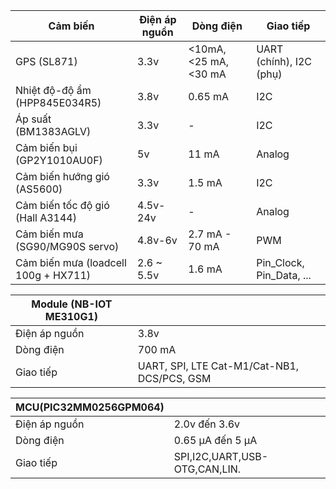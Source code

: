 | Cảm biến                           | Điện áp nguồn | Dòng điện         | Giao tiếp                           |
|------------------------------------|---------------|------------------|------------------------------------|
| GPS (SL871)                        | 3.3v          | <10mA, <25 mA, <30 mA | UART (chính), I2C (phụ)           |
| Nhiệt độ-độ ẩm (HPP845E034R5)     | 3.8v          | 0.65 mA          | I2C                                |
| Áp suất (BM1383AGLV)              | 3.3v          | -                | I2C                                |
| Cảm biến bụi (GP2Y1010AU0F)       | 5v            | 11 mA            | Analog                             |
| Cảm biến hướng gió (AS5600)        | 3.3v          | 1.5 mA           | I2C                                |
| Cảm biến tốc độ gió (Hall A3144)   | 4.5v-24v      | -                | Analog                             |
| Cảm biến mưa (SG90/MG90S servo)    | 4.8v-6v       | 2.7 mA - 70 mA   | PWM                                |
| Cảm biến mưa (loadcell 100g + HX711) | 2.6 ~ 5.5v   | 1.6 mA           | Pin_Clock, Pin_Data, ...           |

| Module (NB-IOT ME310G1)  |                 | 
|--------------------------|-----------------|
| Điện áp nguồn            | 3.8v            |
| Dòng điện                | 700 mA          |
| Giao tiếp                | UART, SPI, LTE Cat-M1/Cat-NB1, DCS/PCS, GSM |

| MCU(PIC32MM0256GPM064)   |                 | 
|--------------------------|-----------------|
| Điện áp nguồn            |  2.0v đến 3.6v  |
| Dòng điện                | 0.65 μA đến 5 μA             |
| Giao tiếp                | SPI,I2C,UART,USB-OTG,CAN,LIN. |